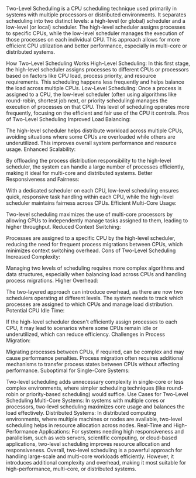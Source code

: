 Two-Level Scheduling is a CPU scheduling technique used primarily in systems with multiple processors or distributed environments. It separates scheduling into two distinct levels: a high-level (or global) scheduler and a low-level (or local) scheduler. The high-level scheduler assigns processes to specific CPUs, while the low-level scheduler manages the execution of those processes on each individual CPU. This approach allows for more efficient CPU utilization and better performance, especially in multi-core or distributed systems.

How Two-Level Scheduling Works
High-Level Scheduling:
In this first stage, the high-level scheduler assigns processes to different CPUs or processors based on factors like CPU load, process priority, and resource requirements. This scheduling happens less frequently and helps balance the load across multiple CPUs.
Low-Level Scheduling:
Once a process is assigned to a CPU, the low-level scheduler (often using algorithms like round-robin, shortest job next, or priority scheduling) manages the execution of processes on that CPU. This level of scheduling operates more frequently, focusing on the efficient and fair use of the CPU it controls.
Pros of Two-Level Scheduling
Improved Load Balancing:

The high-level scheduler helps distribute workload across multiple CPUs, avoiding situations where some CPUs are overloaded while others are underutilized. This improves overall system performance and resource usage.
Enhanced Scalability:

By offloading the process distribution responsibility to the high-level scheduler, the system can handle a large number of processes efficiently, making it ideal for multi-core and distributed systems.
Better Responsiveness and Fairness:

With a dedicated scheduler on each CPU, low-level scheduling ensures quick, responsive task handling within each CPU, while the high-level scheduler maintains fairness across CPUs.
Efficient Multi-Core Usage:

Two-level scheduling maximizes the use of multi-core processors by allowing CPUs to independently manage tasks assigned to them, leading to higher throughput.
Reduced Context Switching:

Processes are assigned to a specific CPU by the high-level scheduler, reducing the need for frequent process migrations between CPUs, which minimizes context switching overhead.
Cons of Two-Level Scheduling
Increased Complexity:

Managing two levels of scheduling requires more complex algorithms and data structures, especially when balancing load across CPUs and handling process migrations.
Higher Overhead:

The two-layered approach can introduce overhead, as there are now two schedulers operating at different levels. The system needs to track which processes are assigned to which CPUs and manage load distribution.
Potential CPU Idle Time:

If the high-level scheduler doesn't efficiently assign processes to each CPU, it may lead to scenarios where some CPUs remain idle or underutilized, which can reduce efficiency.
Challenges in Process Migration:

Migrating processes between CPUs, if required, can be complex and may cause performance penalties. Process migration often requires additional mechanisms to transfer process states between CPUs without affecting performance.
Suboptimal for Single-Core Systems:

Two-level scheduling adds unnecessary complexity in single-core or less complex environments, where simpler scheduling techniques (like round-robin or priority-based scheduling) would suffice.
Use Cases for Two-Level Scheduling
Multi-Core Systems: In systems with multiple cores or processors, two-level scheduling maximizes core usage and balances the load effectively.
Distributed Systems: In distributed computing environments, where multiple machines or nodes are available, two-level scheduling helps in resource allocation across nodes.
Real-Time and High-Performance Applications: For systems needing high responsiveness and parallelism, such as web servers, scientific computing, or cloud-based applications, two-level scheduling improves resource allocation and responsiveness.
Overall, two-level scheduling is a powerful approach for handling large-scale and multi-core workloads efficiently. However, it introduces additional complexity and overhead, making it most suitable for high-performance, multi-core, or distributed systems.






